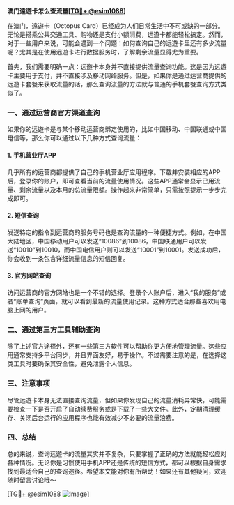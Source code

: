 **澳门遠遊卡怎么查流量[[TG💪+ @esim1088](https://t.me/s/esim1088)]**

在澳门，遠遊卡（Octopus Card）已经成为人们日常生活中不可或缺的一部分。无论是搭乘公共交通工具、购物还是支付小额消费，远遊卡都能轻松搞定。然而，对于一些用户来说，可能会遇到一个问题：如何查询自己的远遊卡里还有多少流量呢？尤其是在使用远遊卡进行数据服务时，了解剩余流量显得尤为重要。

首先，我们需要明确一点：远遊卡本身并不直接提供流量查询功能。这是因为远遊卡主要用于支付，并不直接涉及移动网络服务。但是，如果你是通过运营商提供的远遊卡套餐来获取流量的话，那么查询流量的方法就与普通的手机套餐查询方式类似了。

### 一、通过运营商官方渠道查询

如果你的远遊卡是与某个移动运营商绑定使用的，比如中国移动、中国联通或中国电信等，那么你可以通过以下几种方式查询流量：

#### 1. 手机营业厅APP
几乎所有的运营商都提供了自己的手机营业厅应用程序。下载并安装相应的APP后，登录你的账户，即可查看当前的流量使用情况。这些APP通常会显示已用流量、剩余流量以及本月的总流量限额。操作起来非常简单，只需按照提示一步步完成即可。

#### 2. 短信查询
发送特定的指令到运营商的服务号码也是查询流量的一种便捷方式。例如，在中国大陆地区，中国移动用户可以发送“10086”到10086，中国联通用户可以发送“10010”到10010，而中国电信用户则可以发送“10001”到10001。发送成功后，你会收到一条包含详细流量信息的短信回复。

#### 3. 官方网站查询
访问运营商的官方网站也是一个不错的选择。登录个人账户后，进入“我的服务”或者“账单查询”页面，就可以看到最新的流量使用记录。这种方式适合那些喜欢用电脑上网的用户。

### 二、通过第三方工具辅助查询

除了上述官方途径外，还有一些第三方软件可以帮助你更方便地管理流量。这些应用通常支持多平台同步，并且界面友好，易于操作。不过需要注意的是，在选择这类工具时要确保其安全性，避免泄露个人信息。

### 三、注意事项

尽管远遊卡本身无法直接查询流量，但如果你发现自己的流量消耗异常快，可能需要检查一下是否开启了自动续费服务或是下载了一些大文件。此外，定期清理缓存、关闭后台运行的应用程序也能有效减少不必要的流量浪费。

### 四、总结

总的来说，查询远遊卡的流量其实并不复杂，只要掌握了正确的方法就能轻松应对各种情况。无论你是习惯使用手机APP还是传统的短信方式，都可以根据自身需求找到最适合自己的查询途径。希望本文能对你有所帮助！如果还有其他疑问，欢迎随时留言讨论哦～

[[TG💪+ @esim1088](https://t.me/s/esim1088) ![Image](https://i.postimg.cc/4NQfJmqS/Snipaste-2025-05-13-00-14-12.png)]